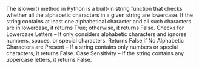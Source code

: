 The islower() method in Python is a built-in string function that checks whether all the alphabetic characters in a given string are lowercase. If the string contains at least one alphabetical character and all such characters are in lowercase, it returns True; otherwise, it returns False.
Checks for Lowercase Letters – It only considers alphabetic characters and ignores numbers, spaces, or special characters.
Returns False if No Alphabetic Characters are Present – If a string contains only numbers or special characters, it returns False.
Case Sensitivity – If the string contains any uppercase letters, it returns False.